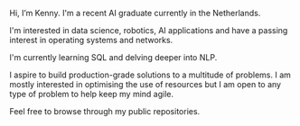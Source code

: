 Hi, I’m Kenny. I'm a recent AI graduate currently in the Netherlands. 

I'm interested in data science, robotics, AI applications and have a passing interest in operating systems and networks.

I'm currently learning SQL and delving deeper into NLP.  

I aspire to build production-grade solutions to a multitude of problems.
I am mostly interested in optimising the use of resources but I am open to any type of problem to help keep my mind agile. 

Feel free to browse through my public repositories.



<!---
Blunt10K/Blunt10K is a ✨ special ✨ repository because its `README.md` (this file) appears on your GitHub profile.
You can click the Preview link to take a look at your changes.
--->
